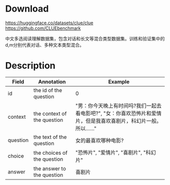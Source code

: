 # Download
https://huggingface.co/datasets/clue/clue
https://github.com/CLUEbenchmark

中文多选阅读理解数据集，包含对话和长文等混合类型数据集。训练和验证集中的d,m分别代表对话、多种文本类型混合。

# Description
| Field    | Annotation                  | Example                                                      |
| -------- | --------------------------- | ------------------------------------------------------------ |
| id       | the id of the question      | 0                                                            |
| context  | the context of the question | "男：你今天晚上有时间吗?我们一起去看电影吧?", "女：你喜欢恐怖片和爱情片，但是我喜欢喜剧片，科幻片一般。所以……" |
| question | the text of the question    | 女的最喜欢哪种电影?                                                   |
| choice   | the choices of the question | "恐怖片", "爱情片", "喜剧片", "科幻片"                                   |
| answer   | the answer to the question  | 喜剧片                                                          |
